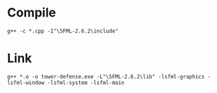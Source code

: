 # Compile
`g++ -c *.cpp -I"\SFML-2.6.2\include"`

# Link
`g++ *.o -o tower-defense.exe -L"\SFML-2.6.2\lib" -lsfml-graphics -lsfml-window -lsfml-system -lsfml-main`

